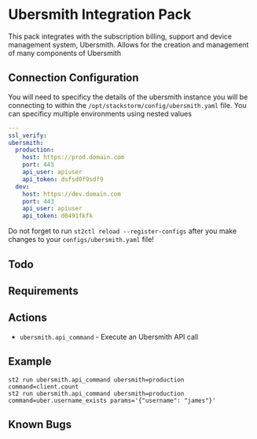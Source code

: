 # Ubersmith Integration Pack

This pack integrates with the subscription billing, support and device management system, Ubersmith. Allows for the creation and management of many components of Ubersmith

## Connection Configuration

You will need to specificy the details of the ubersmith instance you will be connecting to within the `/opt/stackstorm/config/ubersmith.yaml` file.
You can specificy multiple environments using nested values

```yaml
---
ssl_verify: 
ubersmith:
  production:
    host: https://prod.domain.com
    port: 443
    api_user: apiuser
    api_token: dsfsd0f9sdf9
  dev:
    host: https://dev.domain.com
    port: 443
    api_user: apiuser
    api_token: d0491fkfk
```

Do not forget to run `st2ctl reload --register-configs` after you make changes to your `configs/ubersmith.yaml` file!

## Todo

## Requirements

## Actions

* `ubersmith.api_command` - Execute an Ubersmith API call

## Example

```
st2 run ubersmith.api_command ubersmith=production command=client.count
st2 run ubersmith.api_command ubersmith=production command=uber.username_exists params='{"username": "james"}'
```

## Known Bugs

